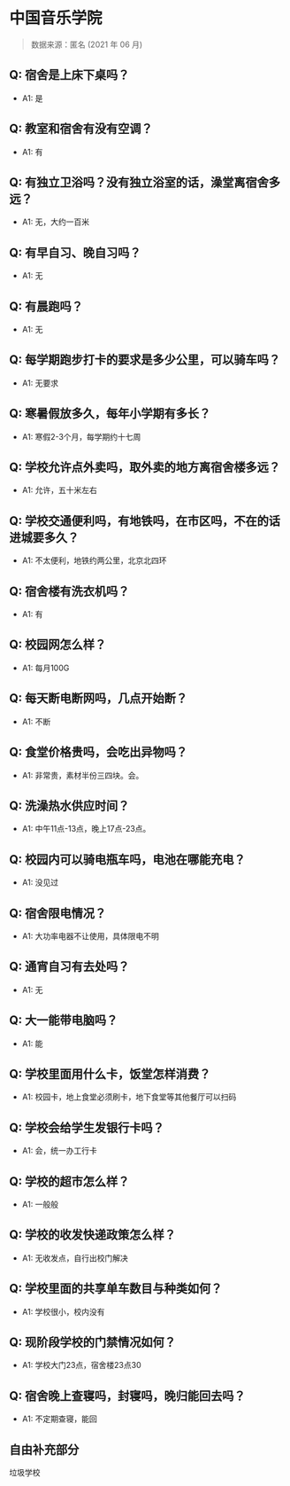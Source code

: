 # 中国音乐学院

> 数据来源：匿名 (2021 年 06 月)

## Q: 宿舍是上床下桌吗？

- A1: 是

## Q: 教室和宿舍有没有空调？

- A1: 有

## Q: 有独立卫浴吗？没有独立浴室的话，澡堂离宿舍多远？

- A1: 无，大约一百米

## Q: 有早自习、晚自习吗？

- A1: 无

## Q: 有晨跑吗？

- A1: 无

## Q: 每学期跑步打卡的要求是多少公里，可以骑车吗？

- A1: 无要求

## Q: 寒暑假放多久，每年小学期有多长？

- A1: 寒假2-3个月，每学期约十七周

## Q: 学校允许点外卖吗，取外卖的地方离宿舍楼多远？

- A1: 允许，五十米左右

## Q: 学校交通便利吗，有地铁吗，在市区吗，不在的话进城要多久？

- A1: 不太便利，地铁约两公里，北京北四环

## Q: 宿舍楼有洗衣机吗？

- A1: 有

## Q: 校园网怎么样？

- A1: 每月100G

## Q: 每天断电断网吗，几点开始断？

- A1: 不断

## Q: 食堂价格贵吗，会吃出异物吗？

- A1: 非常贵，素材半份三四块。会。

## Q: 洗澡热水供应时间？

- A1: 中午11点-13点，晚上17点-23点。

## Q: 校园内可以骑电瓶车吗，电池在哪能充电？

- A1: 没见过

## Q: 宿舍限电情况？

- A1: 大功率电器不让使用，具体限电不明

## Q: 通宵自习有去处吗？

- A1: 无

## Q: 大一能带电脑吗？

- A1: 能

## Q: 学校里面用什么卡，饭堂怎样消费？

- A1: 校园卡，地上食堂必须刷卡，地下食堂等其他餐厅可以扫码

## Q: 学校会给学生发银行卡吗？

- A1: 会，统一办工行卡

## Q: 学校的超市怎么样？

- A1: 一般般

## Q: 学校的收发快递政策怎么样？

- A1: 无收发点，自行出校门解决

## Q: 学校里面的共享单车数目与种类如何？

- A1: 学校很小，校内没有

## Q: 现阶段学校的门禁情况如何？

- A1: 学校大门23点，宿舍楼23点30

## Q: 宿舍晚上查寝吗，封寝吗，晚归能回去吗？

- A1: 不定期查寝，能回

## 自由补充部分

垃圾学校